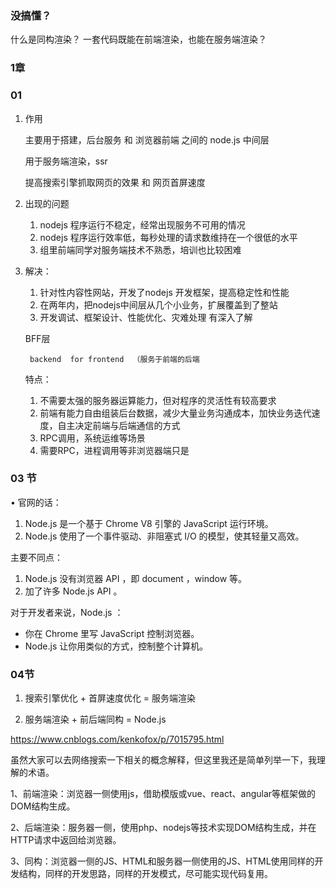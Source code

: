 ### 没搞懂？

什么是同构渲染？
一套代码既能在前端渲染，也能在服务端渲染？


### 1章

### 01

1. 作用

	主要用于搭建，后台服务 和 浏览器前端 之间的 node.js 中间层
	
	用于服务端渲染，ssr
	
	提高搜索引擎抓取网页的效果 和 网页首屏速度


2. 出现的问题

	1. nodejs 程序运行不稳定，经常出现服务不可用的情况
	2. nodejs 程序运行效率低，每秒处理的请求数维持在一个很低的水平
	3. 组里前端同学对服务端技术不熟悉，培训也比较困难

3. 解决：
	
	1. 针对性内容性网站，开发了nodejs 开发框架，提高稳定性和性能
	2. 在两年内，把nodejs中间层从几个小业务，扩展覆盖到了整站
	3. 开发调试、框架设计、性能优化、灾难处理 有深入了解
	
	 
	 
	BFF层
	
		backend  for frontend  （服务于前端的后端
	 
	特点：
		
	 1. 不需要太强的服务器运算能力，但对程序的灵活性有较高要求
	 2. 前端有能力自由组装后台数据，减少大量业务沟通成本，加快业务迭代速度，自主决定前端与后端通信的方式
	 3. RPC调用，系统运维等场景
	 4. 需要RPC，进程调用等非浏览器端只是
		 
		 
		 
### 03 节


• 官网的话：

1. Node.js 是一个基于 Chrome V8 引擎的 JavaScript 运行环境。
2. Node.js 使用了一个事件驱动、非阻塞式 I/O 的模型，使其轻量又高效。


主要不同点：

1. Node.js 没有浏览器 API ，即 document ，window 等。
2. 加了许多 Node.js API 。


对于开发者来说，Node.js ： 

+ 你在 Chrome 里写 JavaScript 控制浏览器。
+ Node.js 让你用类似的方式，控制整个计算机。


### 04节


1. 搜索引擎优化 + 首屏速度优化 = 服务端渲染

2. 服务端渲染 + 前后端同构 = Node.js



https://www.cnblogs.com/kenkofox/p/7015795.html

虽然大家可以去网络搜索一下相关的概念解释，但这里我还是简单列举一下，我理解的术语。

1、前端渲染：浏览器一侧使用js，借助模版或vue、react、angular等框架做的DOM结构生成。

2、后端渲染：服务器一侧，使用php、nodejs等技术实现DOM结构生成，并在HTTP请求中返回给浏览器。

3、同构：浏览器一侧的JS、HTML和服务器一侧使用的JS、HTML使用同样的开发结构，同样的开发思路，同样的开发模式，尽可能实现代码复用。



